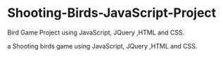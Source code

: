 # Shooting-Birds-JavaScript-Project
Bird Game Project using JavaScript, JQuery ,HTML and CSS.

a Shooting birds game using JavaScript, JQuery ,HTML and CSS.
